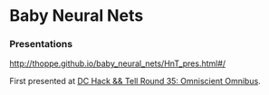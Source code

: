 # Baby Neural Nets

### Presentations

http://thoppe.github.io/baby_neural_nets/HnT_pres.html#/

First presented at [DC Hack && Tell Round 35: Omniscient Omnibus](https://www.meetup.com/DC-Hack-and-Tell/events/232161053/).